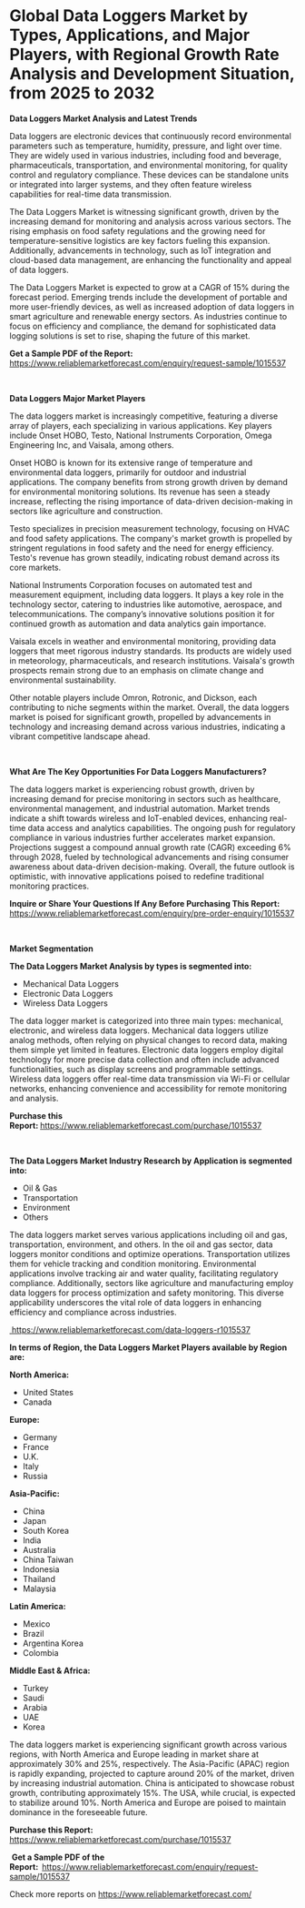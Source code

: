 <p><h1>Global Data Loggers Market by Types, Applications, and Major Players, with Regional Growth Rate Analysis and Development Situation, from 2025 to 2032</h1></p><p><strong>Data Loggers Market Analysis and Latest Trends</strong></p>
<p><p>Data loggers are electronic devices that continuously record environmental parameters such as temperature, humidity, pressure, and light over time. They are widely used in various industries, including food and beverage, pharmaceuticals, transportation, and environmental monitoring, for quality control and regulatory compliance. These devices can be standalone units or integrated into larger systems, and they often feature wireless capabilities for real-time data transmission.</p><p>The Data Loggers Market is witnessing significant growth, driven by the increasing demand for monitoring and analysis across various sectors. The rising emphasis on food safety regulations and the growing need for temperature-sensitive logistics are key factors fueling this expansion. Additionally, advancements in technology, such as IoT integration and cloud-based data management, are enhancing the functionality and appeal of data loggers.</p><p>The Data Loggers Market is expected to grow at a CAGR of 15% during the forecast period. Emerging trends include the development of portable and more user-friendly devices, as well as increased adoption of data loggers in smart agriculture and renewable energy sectors. As industries continue to focus on efficiency and compliance, the demand for sophisticated data logging solutions is set to rise, shaping the future of this market.</p></p>
<p><strong>Get a Sample PDF of the Report:&nbsp;</strong> <a href="https://www.reliablemarketforecast.com/enquiry/request-sample/1015537?utm_campaign=3310&utm_medium=2&utm_source=Github&utm_content=ia&utm_term=08042025&utm_id=data-loggers">https://www.reliablemarketforecast.com/enquiry/request-sample/1015537</a></p>
<p>&nbsp;</p>
<p><strong>Data Loggers Major Market Players</strong></p>
<p><p>The data loggers market is increasingly competitive, featuring a diverse array of players, each specializing in various applications. Key players include Onset HOBO, Testo, National Instruments Corporation, Omega Engineering Inc, and Vaisala, among others.</p><p>Onset HOBO is known for its extensive range of temperature and environmental data loggers, primarily for outdoor and industrial applications. The company benefits from strong growth driven by demand for environmental monitoring solutions. Its revenue has seen a steady increase, reflecting the rising importance of data-driven decision-making in sectors like agriculture and construction.</p><p>Testo specializes in precision measurement technology, focusing on HVAC and food safety applications. The company's market growth is propelled by stringent regulations in food safety and the need for energy efficiency. Testo's revenue has grown steadily, indicating robust demand across its core markets.</p><p>National Instruments Corporation focuses on automated test and measurement equipment, including data loggers. It plays a key role in the technology sector, catering to industries like automotive, aerospace, and telecommunications. The company’s innovative solutions position it for continued growth as automation and data analytics gain importance.</p><p>Vaisala excels in weather and environmental monitoring, providing data loggers that meet rigorous industry standards. Its products are widely used in meteorology, pharmaceuticals, and research institutions. Vaisala's growth prospects remain strong due to an emphasis on climate change and environmental sustainability.</p><p>Other notable players include Omron, Rotronic, and Dickson, each contributing to niche segments within the market. Overall, the data loggers market is poised for significant growth, propelled by advancements in technology and increasing demand across various industries, indicating a vibrant competitive landscape ahead.</p></p>
<p>&nbsp;</p>
<p><strong>What Are The Key Opportunities For Data Loggers Manufacturers?</strong></p>
<p><p>The data loggers market is experiencing robust growth, driven by increasing demand for precise monitoring in sectors such as healthcare, environmental management, and industrial automation. Market trends indicate a shift towards wireless and IoT-enabled devices, enhancing real-time data access and analytics capabilities. The ongoing push for regulatory compliance in various industries further accelerates market expansion. Projections suggest a compound annual growth rate (CAGR) exceeding 6% through 2028, fueled by technological advancements and rising consumer awareness about data-driven decision-making. Overall, the future outlook is optimistic, with innovative applications poised to redefine traditional monitoring practices.</p></p>
<p><strong>Inquire or Share Your Questions If Any Before Purchasing This Report:</strong> <a href="https://www.reliablemarketforecast.com/enquiry/pre-order-enquiry/1015537?utm_campaign=3310&utm_medium=2&utm_source=Github&utm_content=ia&utm_term=08042025&utm_id=data-loggers">https://www.reliablemarketforecast.com/enquiry/pre-order-enquiry/1015537</a></p>
<p>&nbsp;</p>
<p><strong>Market Segmentation</strong></p>
<p><strong>The Data Loggers Market Analysis by types is segmented into:</strong></p>
<p><ul><li>Mechanical Data Loggers</li><li>Electronic Data Loggers</li><li>Wireless Data Loggers</li></ul></p>
<p><p>The data logger market is categorized into three main types: mechanical, electronic, and wireless data loggers. Mechanical data loggers utilize analog methods, often relying on physical changes to record data, making them simple yet limited in features. Electronic data loggers employ digital technology for more precise data collection and often include advanced functionalities, such as display screens and programmable settings. Wireless data loggers offer real-time data transmission via Wi-Fi or cellular networks, enhancing convenience and accessibility for remote monitoring and analysis.</p></p>
<p><strong>Purchase this Report:&nbsp;</strong><a href="https://www.reliablemarketforecast.com/purchase/1015537?utm_campaign=3310&utm_medium=2&utm_source=Github&utm_content=ia&utm_term=08042025&utm_id=data-loggers">https://www.reliablemarketforecast.com/purchase/1015537</a></p>
<p>&nbsp;</p>
<p><strong>The Data Loggers Market Industry Research by Application is segmented into:</strong></p>
<p><ul><li>Oil & Gas</li><li>Transportation</li><li>Environment</li><li>Others</li></ul></p>
<p><p>The data loggers market serves various applications including oil and gas, transportation, environment, and others. In the oil and gas sector, data loggers monitor conditions and optimize operations. Transportation utilizes them for vehicle tracking and condition monitoring. Environmental applications involve tracking air and water quality, facilitating regulatory compliance. Additionally, sectors like agriculture and manufacturing employ data loggers for process optimization and safety monitoring. This diverse applicability underscores the vital role of data loggers in enhancing efficiency and compliance across industries.</p></p>
<p><a href="https://www.reliablemarketforecast.com/data-loggers-r1015537?utm_campaign=3310&utm_medium=2&utm_source=Github&utm_content=ia&utm_term=08042025&utm_id=data-loggers">&nbsp;https://www.reliablemarketforecast.com/data-loggers-r1015537</a></p>
<p><strong>In terms of Region, the Data Loggers Market Players available by Region are:</strong></p>
<p>
    <p> <strong> North America: </strong>
        <ul>
            <li>United States</li>
            <li>Canada</li>
        </ul>
        </p> 
    <p> <strong> Europe: </strong>
        <ul>
            <li>Germany</li>
            <li>France</li>
            <li>U.K.</li>
            <li>Italy</li>
            <li>Russia</li>
        </ul>
        </p> 
    <p> <strong> Asia-Pacific: </strong>
        <ul>
            <li>China</li>
            <li>Japan</li>
            <li>South Korea</li>
            <li>India</li>
            <li>Australia</li>
            <li>China Taiwan</li>
            <li>Indonesia</li>
            <li>Thailand</li>
            <li>Malaysia</li>
        </ul>
        </p> 
    <p> <strong> Latin America: </strong>
        <ul>
            <li>Mexico</li>
            <li>Brazil</li>
            <li>Argentina Korea</li>
            <li>Colombia</li>
        </ul>
        </p> 
    <p> <strong> Middle East & Africa: </strong>
        <ul>
            <li>Turkey</li>
            <li>Saudi</li>
            <li>Arabia</li>
            <li>UAE</li>
            <li>Korea</li>
        </ul>
    </p>
    </p>
<p><p>The data loggers market is experiencing significant growth across various regions, with North America and Europe leading in market share at approximately 30% and 25%, respectively. The Asia-Pacific (APAC) region is rapidly expanding, projected to capture around 20% of the market, driven by increasing industrial automation. China is anticipated to showcase robust growth, contributing approximately 15%. The USA, while crucial, is expected to stabilize around 10%. North America and Europe are poised to maintain dominance in the foreseeable future.</p></p>
<p><strong>Purchase this Report: </strong><a href="https://www.reliablemarketforecast.com/purchase/1015537?utm_campaign=3310&utm_medium=2&utm_source=Github&utm_content=ia&utm_term=08042025&utm_id=data-loggers">https://www.reliablemarketforecast.com/purchase/1015537</a></p>
<p>&nbsp;<strong>Get a Sample PDF of the Report:&nbsp;&nbsp;</strong><a href="https://www.reliablemarketforecast.com/enquiry/request-sample/1015537?utm_campaign=3310&utm_medium=2&utm_source=Github&utm_content=ia&utm_term=08042025&utm_id=data-loggers">https://www.reliablemarketforecast.com/enquiry/request-sample/1015537</a></p>
<p><strong></strong></p>
<p>Check more reports on <a href="https://www.reliablemarketforecast.com/?utm_campaign=3310&utm_medium=2&utm_source=Github&utm_content=ia&utm_term=08042025&utm_id=data-loggers">https://www.reliablemarketforecast.com/</a></p>